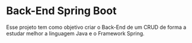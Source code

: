 # Back-End Spring Boot

Esse projeto tem como objetivo criar o Back-End de um CRUD de forma a estudar melhor a linguagem Java e o Framework Spring.
